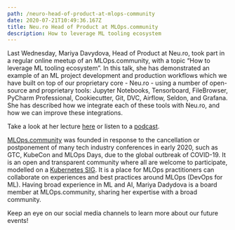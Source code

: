 ```yaml
---
path: /neuro-head-of-product-at-mlops-community
date: 2020-07-21T10:49:36.167Z
title: Neu.ro Head of Product at MLOps.community
description: How to leverage ML tooling ecosystem
---
```

Last Wednesday, Mariya Davydova, Head of Product at Neu.ro, took part in a regular online meetup of an MLOps.community, with a topic “How to leverage ML tooling ecosystem”. In this talk, she has demonstrated an example of an ML project development and production workflows which we have built on top of our proprietary core - Neu.ro - using a number of open-source and proprietary tools: Jupyter Notebooks, Tensorboard, FileBrowser, PyCharm Professional, Cookiecutter, Git, DVC, Airflow, Seldon, and Grafana. She has described how we integrate each of these tools with Neu.ro, and how we can improve these integrations.

Take a look at her lecture [here](https://youtu.be/kZ4F48Er__k) or listen to a [podcast](https://anchor.fm/mlops/episodes/27-How-to-Leverage-ML-Tooling-Ecosystem--Mariya-Davydova---Head-of-Product-at-Neu-ro-eh00l2).

[MLOps.community](https://mlops.community/) was founded in response to the cancellation or postponement of many tech industry conferences in early 2020, such as GTC, KubeCon and MLOps Days, due to the global outbreak of COVID-19. It is an open and transparent community where all are welcome to participate, modelled on a [Kubernetes SIG](https://github.com/kubernetes/community/blob/master/README.md#governance). It is a place for MLOps practitioners can collaborate on experiences and best practices around MLOps (DevOps for ML). Having broad experience in ML and AI, Mariya Dadydova is a board member at MLOps.community, sharing her expertise with a broad community.

Keep an eye on our social media channels to learn more about our future events!